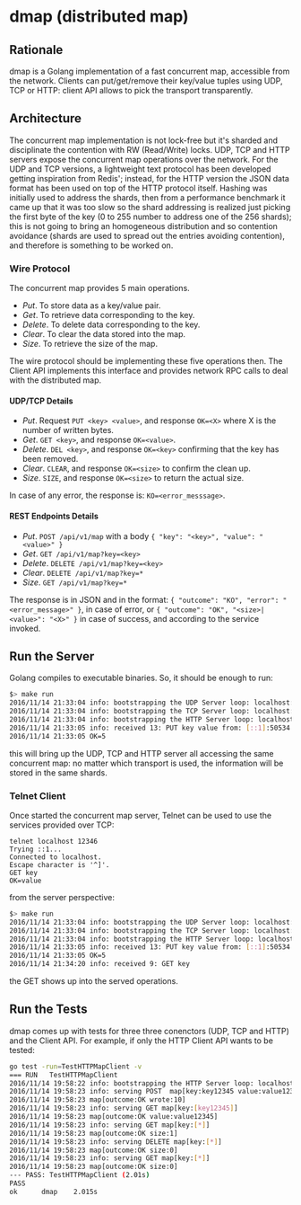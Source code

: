 # dmap (distributed map)

## Rationale
dmap is a Golang implementation of a fast concurrent map, accessible from the network. Clients can put/get/remove their key/value tuples using UDP, TCP or HTTP: client API allows to pick the transport transparently.

## Architecture
The concurrent map implementation is not lock-free but it's sharded and disciplinate the contention with RW (Read/Write) locks. UDP, TCP and HTTP servers expose the concurrent map operations over the network. For the UDP and TCP versions, a lightweight text protocol has been developed getting inspiration from Redis'; instead, for the HTTP version the JSON data format has been used on top of the HTTP protocol itself.
Hashing was initially used to address the shards, then from a performance benchmark it came up that it was too slow so the shard addressing is realized just picking the first byte of the key (0 to 255 number to address one of the 256 shards); this is not going to bring an homogeneous distribution and so contention avoidance (shards are used to spread out the entries avoiding contention), and therefore is something to be worked on. 

### Wire Protocol
The concurrent map provides 5 main operations.

- *Put*. To store data as a key/value pair.
- *Get*. To retrieve data corresponding to the key.
- *Delete*. To delete data corresponding to the key.
- *Clear*. To clear the data stored into the map.
- *Size*. To retrieve the size of the map. 

The wire protocol should be implementing these five operations then. The Client API implements this interface and provides network RPC calls to deal with the distributed map.

#### UDP/TCP Details

- *Put*. Request ```PUT <key> <value>```, and response ```OK=<X>``` where X is the number of written bytes.
- *Get*. ```GET <key>```, and response ```OK=<value>```.
- *Delete*. ```DEL <key>```, and response ```OK=<key>``` confirming that the key has been removed.
- *Clear*. ```CLEAR```, and response ```OK=<size>``` to confirm the clean up.
- *Size*.  ```SIZE```, and response ```OK=<size>``` to return the actual size.

In case of any error, the response is: ```KO=<error_messsage>```.

#### REST Endpoints Details

- *Put*. ```POST /api/v1/map``` with a body ```{ "key": "<key>", "value": "<value>" }```
- *Get*. ```GET /api/v1/map?key=<key>```
- *Delete*. ```DELETE /api/v1/map?key=<key>```
- *Clear*. ```DELETE /api/v1/map?key=*```
- *Size*. ```GET /api/v1/map?key=*```

The response is in JSON and in the format: ```{ "outcome": "KO", "error": "<error_message>" }```, in case of error, or ```{ "outcome": "OK", "<size>|<value>": "<X>" }``` in case of success, and according to the service invoked.

## Run the Server
Golang compiles to executable binaries. So, it should be enough to run:

```bash
$> make run 
2016/11/14 21:33:04 info: bootstrapping the UDP Server loop: localhost:12345
2016/11/14 21:33:04 info: bootstrapping the TCP Server loop: localhost:12346
2016/11/14 21:33:04 info: bootstrapping the HTTP Server loop: localhost:8080
2016/11/14 21:33:05 info: received 13: PUT key value from: [::1]:50534
2016/11/14 21:33:05 OK=5
```

this will bring up the UDP, TCP and HTTP server all accessing the same concurrent map: no matter which transport is used, the information will be stored in the same shards.

### Telnet Client
Once started the concurrent map server, Telnet can be used to use the services provided over TCP:

```
telnet localhost 12346
Trying ::1...
Connected to localhost.
Escape character is '^]'.
GET key
OK=value
```

from the server perspective:

```bash
$> make run
2016/11/14 21:33:04 info: bootstrapping the UDP Server loop: localhost:12345
2016/11/14 21:33:04 info: bootstrapping the TCP Server loop: localhost:12346
2016/11/14 21:33:04 info: bootstrapping the HTTP Server loop: localhost:8080
2016/11/14 21:33:05 info: received 13: PUT key value from: [::1]:50534
2016/11/14 21:33:05 OK=5
2016/11/14 21:34:20 info: received 9: GET key
```

the GET shows up into the served operations.

## Run the Tests
dmap comes up with tests for three three conenctors (UDP, TCP and HTTP) and the Client API. For example, if only the HTTP Client API wants to be tested:

```bash
go test -run=TestHTTPMapClient -v
=== RUN   TestHTTPMapClient
2016/11/14 19:58:22 info: bootstrapping the HTTP Server loop: localhost:8080
2016/11/14 19:58:23 info: serving POST  map[key:key12345 value:value12345]
2016/11/14 19:58:23 map[outcome:OK wrote:10]
2016/11/14 19:58:23 info: serving GET map[key:[key12345]]
2016/11/14 19:58:23 map[outcome:OK value:value12345]
2016/11/14 19:58:23 info: serving GET map[key:[*]]
2016/11/14 19:58:23 map[outcome:OK size:1]
2016/11/14 19:58:23 info: serving DELETE map[key:[*]]
2016/11/14 19:58:23 map[outcome:OK size:0]
2016/11/14 19:58:23 info: serving GET map[key:[*]]
2016/11/14 19:58:23 map[outcome:OK size:0]
--- PASS: TestHTTPMapClient (2.01s)
PASS
ok  	dmap	2.015s
```
